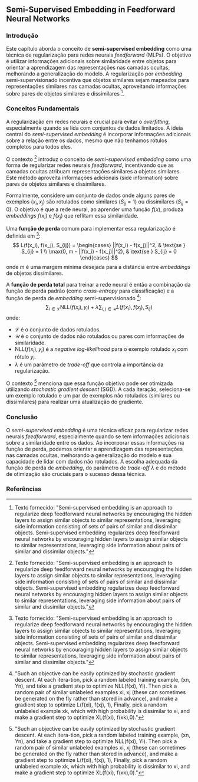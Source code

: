 ## Semi-Supervised Embedding in Feedforward Neural Networks

### Introdução
Este capítulo aborda o conceito de **semi-supervised embedding** como uma técnica de regularização para redes neurais *feedforward* (MLPs). O objetivo é utilizar informações adicionais sobre similaridade entre objetos para orientar a aprendizagem das representações nas camadas ocultas, melhorando a generalização do modelo. A regularização por *embedding* semi-supervisionado incentiva que objetos similares sejam mapeados para representações similares nas camadas ocultas, aproveitando informações sobre pares de objetos similares e dissimilares [^575].

### Conceitos Fundamentais

A regularização em redes neurais é crucial para evitar o *overfitting*, especialmente quando se lida com conjuntos de dados limitados. A ideia central do *semi-supervised embedding* é incorporar informações adicionais sobre a relação entre os dados, mesmo que não tenhamos rótulos completos para todos eles.

O contexto [^575] introduz o conceito de *semi-supervised embedding* como uma forma de regularizar redes neurais *feedforward*, incentivando que as camadas ocultas atribuam representações similares a objetos similares. Este método aproveita informações adicionais (side information) sobre pares de objetos similares e dissimilares.

Formalmente, considere um conjunto de dados onde alguns pares de exemplos $(x_i, x_j)$ são rotulados como similares ($S_{ij} = 1$) ou dissimilares ($S_{ij} = 0$). O objetivo é que a rede neural, ao aprender uma função $f(x)$, produza *embeddings* $f(x_i)$ e $f(x_j)$ que reflitam essa similaridade.

Uma **função de perda** comum para implementar essa regularização é definida em [^575]:
$$
L(f(x_i), f(x_j), S_{ij}) =
\begin{cases}
||f(x_i) - f(x_j)||^2, & \text{se } S_{ij} = 1 \\
\max(0, m - ||f(x_i) - f(x_j)||^2), & \text{se } S_{ij} = 0
\end{cases}
$$
onde $m$ é uma margem mínima desejada para a distância entre *embeddings* de objetos dissimilares.

A **função de perda total** para treinar a rede neural é então a combinação da função de perda padrão (como *cross-entropy* para classificação) e a função de perda de *embedding* semi-supervisionado [^576]:
$$
\sum_{i \in \mathcal{L}} \text{NLL}(f(x_i), y_i) + \lambda \sum_{i,j \in \mathcal{U}} L(f(x_i), f(x_j), S_{ij})
$$
onde:
- $\mathcal{L}$ é o conjunto de dados rotulados.
- $\mathcal{U}$ é o conjunto de dados não rotulados ou pares com informações de similaridade.
- $\text{NLL}(f(x_i), y_i)$ é a *negative log-likelihood* para o exemplo rotulado $x_i$ com rótulo $y_i$.
- $\lambda$ é um parâmetro de *trade-off* que controla a importância da regularização.

O contexto [^576] menciona que essa função objetivo pode ser otimizada utilizando *stochastic gradient descent* (SGD). A cada iteração, seleciona-se um exemplo rotulado e um par de exemplos não rotulados (similares ou dissimilares) para realizar uma atualização do gradiente.

### Conclusão
O *semi-supervised embedding* é uma técnica eficaz para regularizar redes neurais *feedforward*, especialmente quando se tem informações adicionais sobre a similaridade entre os dados. Ao incorporar essas informações na função de perda, podemos orientar a aprendizagem das representações nas camadas ocultas, melhorando a generalização do modelo e sua capacidade de lidar com dados não rotulados. A escolha adequada da função de perda de *embedding*, do parâmetro de *trade-off* $\lambda$ e do método de otimização são cruciais para o sucesso dessa técnica.

### Referências
[^575]: Texto fornecido: "Semi-supervised embedding is an approach to regularize deep feedforward neural networks by encouraging the hidden layers to assign similar objects to similar representations, leveraging side information consisting of sets of pairs of similar and dissimilar objects. Semi-supervised embedding regularizes deep feedforward neural networks by encouraging hidden layers to assign similar objects to similar representations, leveraging side information about pairs of similar and dissimilar objects."
[^576]: "Such an objective can be easily optimized by stochastic gradient descent. At each itera-tion, pick a random labeled training example, (xn, Yn), and take a gradient step to optimize NLL(f(xi), Yi). Then pick a random pair of similar unlabeled examples xi, xj (these can sometimes be generated on the fly rather than stored in advance), and make a gradient step to optimize L(f(xi), f(xj), 1), Finally, pick a random unlabeled example xk, which with high probability is dissimilar to xi, and make a gradient step to optimize XL(f(xi), f(xk),0)."
<!-- END -->